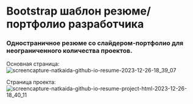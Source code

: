 # Bootstrap шаблон резюме/портфолио разработчика

### Одностраничное резюме со слайдером-портфолио для неограниченного количества проектов.

Основная страница:
![screencapture-natkaida-github-io-resume-2023-12-26-18_39_07](https://github.com/natkaida/resume/assets/85797091/e99bf1f9-eb14-4c59-b8a6-8cd469d3c671)

Страница проекта:
![screencapture-natkaida-github-io-resume-project-html-2023-12-26-18_40_11](https://github.com/natkaida/resume/assets/85797091/d4d86363-fae3-4d04-ba13-abe624d94fbd)
